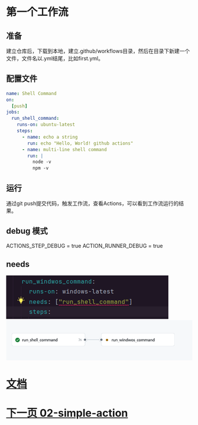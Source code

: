 # 第一个工作流

## 准备
建立仓库后，下载到本地，建立.github/workflows目录，然后在目录下新建一个文件，文件名以.yml结尾，比如first.yml。

## 配置文件
```yaml
name: Shell Command
on:
  [push]
jobs:
  run_shell_command:
    runs-on: ubuntu-latest
    steps:
      - name: echo a string
        run: echo "Hello, World! github actions"
      - name: multi-line shell command
        run: |
          node -v
          npm -v
```

## 运行
通过git push提交代码，触发工作流，查看Actions，可以看到工作流运行的结果。

## debug 模式
ACTIONS_STEP_DEBUG = true
ACTION_RUNNER_DEBUG = true

## needs
![img_1.png](img_1.png)
![img.png](img.png)

# [文档](https://docs.github.com/zh/actions)

# [下一页 02-simple-action](../02-simple-action/02.md)